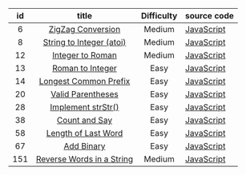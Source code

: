 | id | title | Difficulty | source code |
|:--:|:-----:|:----------:|:------------|
| 6 | [ZigZag Conversion](https://leetcode.com/problems/zigzag-conversion/)| Medium | [JavaScript](../zigzag-conversion/JavaScript.js) |
| 8 | [String to Integer (atoi)](https://leetcode.com/problems/string-to-integer-atoi/)| Medium | [JavaScript](../string-to-integer-(atoi)/JavaScript.js) |
| 12 | [Integer to Roman](https://leetcode.com/problems/integer-to-roman/)| Medium | [JavaScript](../integer-to-roman/JavaScript.js) |
| 13 | [Roman to Integer](https://leetcode.com/problems/roman-to-integer/)| Easy | [JavaScript](../roman-to-integer/JavaScript.js) |
| 14 | [Longest Common Prefix](https://leetcode.com/problems/longest-common-prefix/)| Easy | [JavaScript](../longest-common-prefix/JavaScript.js) |
| 20 | [Valid Parentheses](https://leetcode.com/problems/valid-parentheses/)| Easy | [JavaScript](../valid-parentheses/JavaScript.js) |
| 28 | [Implement strStr()](https://leetcode.com/problems/implement-strstr/)| Easy | [JavaScript](../implement-strstr/JavaScript.js) |
| 38 | [Count and Say](https://leetcode.com/problems/count-and-say/)| Easy | [JavaScript](../count-and-say/JavaScript.js) |
| 58 | [Length of Last Word](https://leetcode.com/problems/length-of-last-word/)| Easy | [JavaScript](../length-of-last-word/JavaScript.js) |
| 67 | [Add Binary](https://leetcode.com/problems/add-binary/)| Easy | [JavaScript](../add-binary/JavaScript.js) |
| 151 | [Reverse Words in a String](https://leetcode.com/problems/reverse-words-in-a-string/)| Medium | [JavaScript](../reverse-words-in-a-string/JavaScript.js) |
